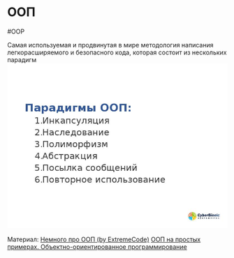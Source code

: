 # ООП
#OOP

Самая используемая и продвинутая в мире методология написания легкорасширяемого и безопасного кода, которая состоит из нескольких парадигм
![](_png/24c739265fe4b1a2b48ae64d6078d1ac.jpg)

Материал:
[Немного про ООП (by ExtremeCode)](../../Programming%20Principes/ООП/Великое%20ООП/Немного%20про%20ООП%20(by%20ExtremeCode).md)
[ООП на простых примерах. Объектно-ориентированное программирование](../../Programming%20Principes/ООП/ООП%20в%20TypeScript/ООП%20на%20простых%20примерах.%20Объектно-ориентированное%20программирование.md)